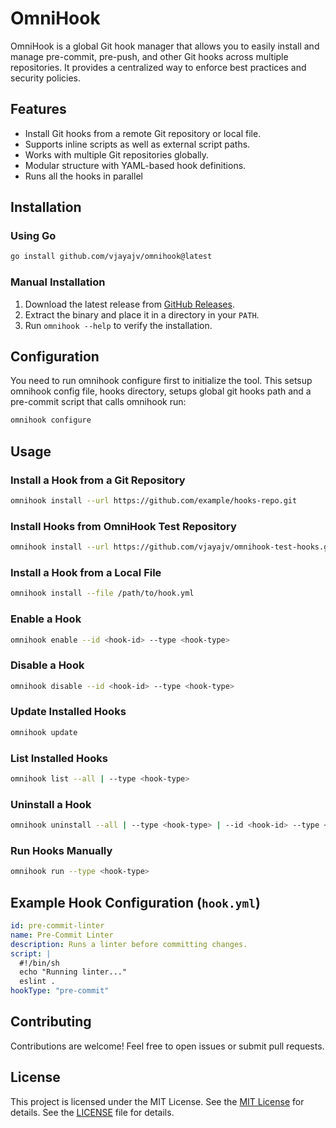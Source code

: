 # OmniHook

OmniHook is a global Git hook manager that allows you to easily install and manage pre-commit, pre-push, and other Git hooks across multiple repositories. It provides a centralized way to enforce best practices and security policies.


## Features
- Install Git hooks from a remote Git repository or local file.
- Supports inline scripts as well as external script paths.
- Works with multiple Git repositories globally.
- Modular structure with YAML-based hook definitions.
- Runs all the hooks in parallel

## Installation

### Using Go
```sh
go install github.com/vjayajv/omnihook@latest
```

### Manual Installation
1. Download the latest release from [GitHub Releases](https://github.com/vjayajv/omnihook/releases).
2. Extract the binary and place it in a directory in your `PATH`.
3. Run `omnihook --help` to verify the installation.

## Configuration
You need to run omnihook configure first to initialize the tool. This setsup omnihook config file, hooks directory, setups global git hooks path and a pre-commit script that calls omnihook run:
```sh
omnihook configure
```

## Usage

### Install a Hook from a Git Repository
```sh
omnihook install --url https://github.com/example/hooks-repo.git
```

### Install Hooks from OmniHook Test Repository
```sh
omnihook install --url https://github.com/vjayajv/omnihook-test-hooks.git
```

### Install a Hook from a Local File
```sh
omnihook install --file /path/to/hook.yml
```

### Enable a Hook
```sh
omnihook enable --id <hook-id> --type <hook-type>
```

### Disable a Hook
```sh
omnihook disable --id <hook-id> --type <hook-type>
```

### Update Installed Hooks
```sh
omnihook update
```

### List Installed Hooks
```sh
omnihook list --all | --type <hook-type>
```

### Uninstall a Hook
```sh
omnihook uninstall --all | --type <hook-type> | --id <hook-id> --type <hook-type>
```

### Run Hooks Manually
```sh
omnihook run --type <hook-type> 
```

## Example Hook Configuration (`hook.yml`)
```yaml
id: pre-commit-linter
name: Pre-Commit Linter
description: Runs a linter before committing changes.
script: |
  #!/bin/sh
  echo "Running linter..."
  eslint .
hookType: "pre-commit"
```

## Contributing
Contributions are welcome! Feel free to open issues or submit pull requests.

## License
This project is licensed under the MIT License. See the [MIT License](https://opensource.org/licenses/MIT) for details. See the [LICENSE](LICENSE) file for details.
